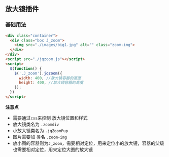 ## 放大镜插件

### 基础用法

```html
<div class="container">
  <div class="box J_zoom">
    <img src="./images/big1.jpg" alt="" class="zoom-img">
  </div>
</div>
<script src="./jqzoom.js"></script>
<script>
  $(function() {
    $('.J_zoom').jqzoom({
      width: 400, //放大镜容器的宽度
      height: 400, //放大镜容器的高度
    });
  })
</script>
```

**注意点**

- 需要通过`css`来控制 放大镜位置和样式
- 放大镜类名为 `.zoomdiv` 
- 小放大镜类名为 `.jqZoomPup`
- 图片需要加 类名 `.zoom-img`
- 放小图的容器则为`J_zoom`，需要相对定位，用来定位小的放大镜，容器的父级也需要相对定位，用来定位大图的放大镜